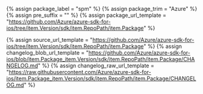 {% assign package_label = "spm" %}
{% assign package_trim = "Azure" %}
{% assign pre_suffix = "" %}
{% assign package_url_template = "https://github.com/Azure/azure-sdk-for-ios/tree/item.Version/sdk/item.RepoPath/item.Package" %}
<!--{% assign msdocs_url_template = "https://docs.microsoft.com/ios/api/overview/azure/item.TrimmedPackage-readme" %}-->
<!--{% assign ghdocs_url_template = "https://azuresdkdocs.blob.core.windows.net/$web/ios/item.Package/item.Version/index.html" %}-->
{% assign source_url_template = "https://github.com/Azure/azure-sdk-for-ios/tree/item.Version/sdk/item.RepoPath/item.Package" %}
{% assign changelog_blob_url_template = "https://github.com/Azure/azure-sdk-for-ios/blob/item.Package_item.Version/sdk/item.RepoPath/item.Package/CHANGELOG.md" %}
{% assign changelog_raw_url_template = "https://raw.githubusercontent.com/Azure/azure-sdk-for-ios/item.Package_item.Version/sdk/item.RepoPath/item.Package/CHANGELOG.md" %}